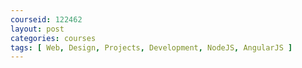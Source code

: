 ```yaml
---
courseid: 122462
layout: post
categories: courses
tags: [ Web, Design, Projects, Development, NodeJS, AngularJS ]
---
```


